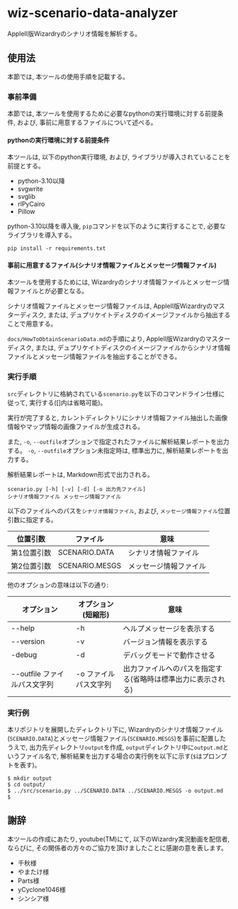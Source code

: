# wiz-scenario-data-analyzer

AppleII版Wizardryのシナリオ情報を解析する。

## 使用法

本節では, 本ツールの使用手順を記載する。

### 事前準備

本節では, 本ツールを使用するために必要なpythonの実行環境に対する前提条件, および, 事前に用意するファイルについて述べる。

#### pythonの実行環境に対する前提条件

本ツールは, 以下のpython実行環境, および, ライブラリが導入されていることを前提とする。

- python-3.10以降
- svgwrite
- svglib
- rlPyCairo
- Pillow

python-3.10以降を導入後, `pip`コマンドを以下のように実行することで, 必要なライブラリを導入する。

```:shell
pip install -r requirements.txt
```

#### 事前に用意するファイル(シナリオ情報ファイルとメッセージ情報ファイル)

本ツールを使用するためには, Wizardryのシナリオ情報ファイルとメッセージ情報ファイルとが必要となる。

シナリオ情報ファイルとメッセージ情報ファイルは, AppleII版Wizardryのマスターディスク, または, デュプリケイトディスクのイメージファイルから抽出することで用意する。

`docs/HowToObtainScenarioData.md`の手順により, AppleII版Wizardryのマスターディスク, または, デュプリケイトディスクのイメージファイルからシナリオ情報ファイルとメッセージ情報ファイルを抽出することができる。

### 実行手順

`src`ディレクトリに格納されている`scenario.py`を以下のコマンドライン仕様に従って, 実行する([]内は省略可能)。

実行が完了すると, カレントディレクトリにシナリオ情報ファイル抽出した画像情報やマップ情報の画像ファイルが生成される。

また,  `-o`, `--outfile`オプションで指定されたファイルに解析結果レポートを出力する。
 `-o`, `--outfile`オプション未指定時は, 標準出力に, 解析結果レポートを出力する。

解析結果レポートは, Markdown形式で出力される。

```:shell
scenario.py [-h] [-v] [-d] [-o 出力先ファイル]
シナリオ情報ファイル メッセージ情報ファイル
```

以下のファイルへのパスを`シナリオ情報ファイル`, および, `メッセージ情報ファイル`位置引数に指定する。

|位置引数|ファイル|意味|
|---|---|---|
|第1位置引数|SCENARIO.DATA|シナリオ情報ファイル|
|第2位置引数|SCENARIO.MESGS|メッセージ情報ファイル|

他のオプションの意味は以下の通り:

|オプション|オプション(短縮形)|意味|
|---|---|---|
|--help|-h|ヘルプメッセージを表示する|
|--version|-v|バージョン情報を表示する|
|-debug|-d|デバッグモードで動作させる|
|--outfile ファイルパス文字列|-o ファイルパス文字列|出力ファイルへのパスを指定する(省略時は標準出力に表示される)|

### 実行例

本リポジトリを展開したディレクトリ下に, Wizardryのシナリオ情報ファイル(`SCENARIO.DATA`)とメッセージ情報ファイル(`SCENARIO.MESGS`)を事前に配置したうえで, 出力先ディレクトリ`output`を作成, `output`ディレクトリ中に`output.md`というファイル名で, 解析結果を出力する場合の実行例を以下に示す(`$`はプロンプトを表す)。

```:shell
$ mkdir output
$ cd output/
$ ../src/scenario.py ../SCENARIO.DATA ../SCENARIO.MESGS -o output.md
$
```

## 謝辞

本ツールの作成にあたり, youtube(TM)にて, 以下のWizardry実況動画を配信者, ならびに, その関係者の方々のご協力を頂けましたことに感謝の意を表します。

- 千秋様
- やまたけ様
- Parts様
- yCyclone1046様
- シンシア様
